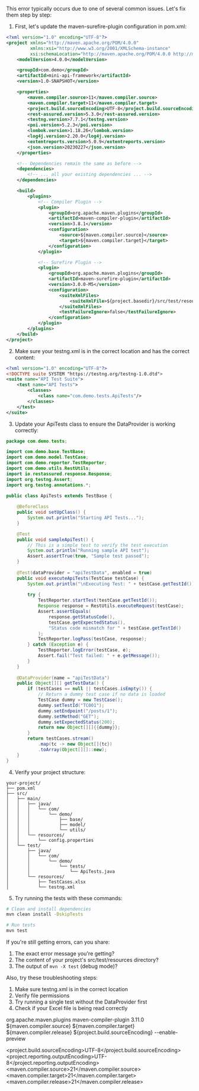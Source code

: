 This error typically occurs due to one of several common issues. Let's fix them step by step:

1. First, let's update the maven-surefire-plugin configuration in pom.xml:

```xml
<?xml version="1.0" encoding="UTF-8"?>
<project xmlns="http://maven.apache.org/POM/4.0.0"
         xmlns:xsi="http://www.w3.org/2001/XMLSchema-instance"
         xsi:schemaLocation="http://maven.apache.org/POM/4.0.0 http://maven.apache.org/xsd/maven-4.0.0.xsd">
    <modelVersion>4.0.0</modelVersion>

    <groupId>com.demo</groupId>
    <artifactId>mini-api-framework</artifactId>
    <version>1.0-SNAPSHOT</version>

    <properties>
        <maven.compiler.source>11</maven.compiler.source>
        <maven.compiler.target>11</maven.compiler.target>
        <project.build.sourceEncoding>UTF-8</project.build.sourceEncoding>
        <rest-assured.version>5.3.0</rest-assured.version>
        <testng.version>7.7.1</testng.version>
        <poi.version>5.2.3</poi.version>
        <lombok.version>1.18.26</lombok.version>
        <log4j.version>2.20.0</log4j.version>
        <extentreports.version>5.0.9</extentreports.version>
        <json.version>20230227</json.version>
    </properties>

    <!-- Dependencies remain the same as before -->
    <dependencies>
        <!-- ... all your existing dependencies ... -->
    </dependencies>

    <build>
        <plugins>
            <!-- Compiler Plugin -->
            <plugin>
                <groupId>org.apache.maven.plugins</groupId>
                <artifactId>maven-compiler-plugin</artifactId>
                <version>3.8.1</version>
                <configuration>
                    <source>${maven.compiler.source}</source>
                    <target>${maven.compiler.target}</target>
                </configuration>
            </plugin>

            <!-- Surefire Plugin -->
            <plugin>
                <groupId>org.apache.maven.plugins</groupId>
                <artifactId>maven-surefire-plugin</artifactId>
                <version>3.0.0-M5</version>
                <configuration>
                    <suiteXmlFiles>
                        <suiteXmlFile>${project.basedir}/src/test/resources/testng.xml</suiteXmlFile>
                    </suiteXmlFiles>
                    <testFailureIgnore>false</testFailureIgnore>
                </configuration>
            </plugin>
        </plugins>
    </build>
</project>

```

2. Make sure your testng.xml is in the correct location and has the correct content:

```xml
<?xml version="1.0" encoding="UTF-8"?>
<!DOCTYPE suite SYSTEM "https://testng.org/testng-1.0.dtd">
<suite name="API Test Suite">
    <test name="API Tests">
        <classes>
            <class name="com.demo.tests.ApiTests"/>
        </classes>
    </test>
</suite>

```

3. Update your ApiTests class to ensure the DataProvider is working correctly:

```java
package com.demo.tests;

import com.demo.base.TestBase;
import com.demo.model.TestCase;
import com.demo.reporter.TestReporter;
import com.demo.utils.RestUtils;
import io.restassured.response.Response;
import org.testng.Assert;
import org.testng.annotations.*;

public class ApiTests extends TestBase {
    
    @BeforeClass
    public void setUpClass() {
        System.out.println("Starting API Tests...");
    }

    @Test
    public void sampleApiTest() {
        // This is a simple test to verify the test execution
        System.out.println("Running sample API test");
        Assert.assertTrue(true, "Sample test passed");
    }
    
    @Test(dataProvider = "apiTestData", enabled = true)
    public void executeApiTests(TestCase testCase) {
        System.out.println("\nExecuting Test: " + testCase.getTestId());
        
        try {
            TestReporter.startTest(testCase.getTestId());
            Response response = RestUtils.executeRequest(testCase);
            Assert.assertEquals(
                response.getStatusCode(), 
                testCase.getExpectedStatus(), 
                "Status code mismatch for " + testCase.getTestId()
            );
            TestReporter.logPass(testCase, response);
        } catch (Exception e) {
            TestReporter.logError(testCase, e);
            Assert.fail("Test failed: " + e.getMessage());
        }
    }
    
    @DataProvider(name = "apiTestData")
    public Object[][] getTestData() {
        if (testCases == null || testCases.isEmpty()) {
            // Return a dummy test case if no data is loaded
            TestCase dummy = new TestCase();
            dummy.setTestId("TC001");
            dummy.setEndpoint("/posts/1");
            dummy.setMethod("GET");
            dummy.setExpectedStatus(200);
            return new Object[][]{{dummy}};
        }
        return testCases.stream()
            .map(tc -> new Object[]{tc})
            .toArray(Object[][]::new);
    }
}

```

4. Verify your project structure:
```
your-project/
├── pom.xml
├── src/
│   ├── main/
│   │   ├── java/
│   │   │   └── com/
│   │   │       └── demo/
│   │   │           ├── base/
│   │   │           ├── model/
│   │   │           └── utils/
│   │   └── resources/
│   │       └── config.properties
│   └── test/
│       ├── java/
│       │   └── com/
│       │       └── demo/
│       │           └── tests/
│       │               └── ApiTests.java
│       └── resources/
│           ├── TestCases.xlsx
│           └── testng.xml
```

5. Try running the tests with these commands:
```bash
# Clean and install dependencies
mvn clean install -DskipTests

# Run tests
mvn test
```

If you're still getting errors, can you share:
1. The exact error message you're getting?
2. The content of your project's src/test/resources directory?
3. The output of `mvn -X test` (debug mode)?

Also, try these troubleshooting steps:
1. Make sure testng.xml is in the correct location
2. Verify file permissions
3. Try running a single test without the DataProvider first
4. Check if your Excel file is being read correctly

<plugin>
                <groupId>org.apache.maven.plugins</groupId>
                <artifactId>maven-compiler-plugin</artifactId>
                <version>3.11.0</version>
                <configuration>
                    <source>${maven.compiler.source}</source>
                    <target>${maven.compiler.target}</target>
                    <release>${maven.compiler.release}</release>
                    <encoding>${project.build.sourceEncoding}</encoding>
                    <compilerArgs>
                        <arg>--enable-preview</arg>
                    </compilerArgs>
                </configuration>
            </plugin>

<project.build.sourceEncoding>UTF-8</project.build.sourceEncoding>
        <project.reporting.outputEncoding>UTF-8</project.reporting.outputEncoding>
        <maven.compiler.source>21</maven.compiler.source>
        <maven.compiler.target>21</maven.compiler.target>
        <maven.compiler.release>21</maven.compiler.release>
